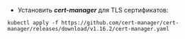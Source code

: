 
- Установить **_cert-manager_** для TLS сертификатов:
```shell
kubectl apply -f https://github.com/cert-manager/cert-manager/releases/download/v1.16.2/cert-manager.yaml
```
